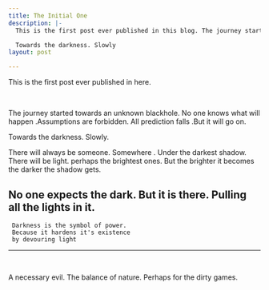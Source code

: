 ```yaml
---
title: The Initial One
description: |-
  This is the first post ever published in this blog. The journey started towards unknown. No one knows what will happen but it will go on.

  Towards the darkness. Slowly
layout: post

---
```

This is the first post ever published in here.

<br> 

The journey started towards an unknown blackhole. No one knows what will happen .Assumptions are forbidden. All prediction falls .But it will go on. <br>


Towards the darkness. Slowly. <br>


There will always be someone. Somewhere . Under the darkest shadow. There will be light. perhaps the brightest ones. But the brighter it becomes the darker the shadow gets. <br>


No one expects the dark. But it is there. Pulling all the lights in it. <br>
-------
     Darkness is the symbol of power.
     Because it hardens it's existence
     by devouring light 
--------
<br> 

A necessary evil. The balance of nature. Perhaps for the dirty games.
<br>